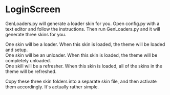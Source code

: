 # LoginScreen

GenLoaders.py will generate a loader skin for you. Open config.py with a text editor and follow the instructions. Then run GenLoaders.py and it will generate three skins for you.

One skin will be a loader. When this skin is loaded, the theme will be loaded and setup.  
One skin will be an unloader. When this skin is loaded, the theme will be completely unloaded.  
One skill will be a refresher. When this skin is loaded, all of the skins in the theme will be refreshed.


Copy these three skin folders into a separate skin file, and then activate them accordingly. It's actually rather simple.